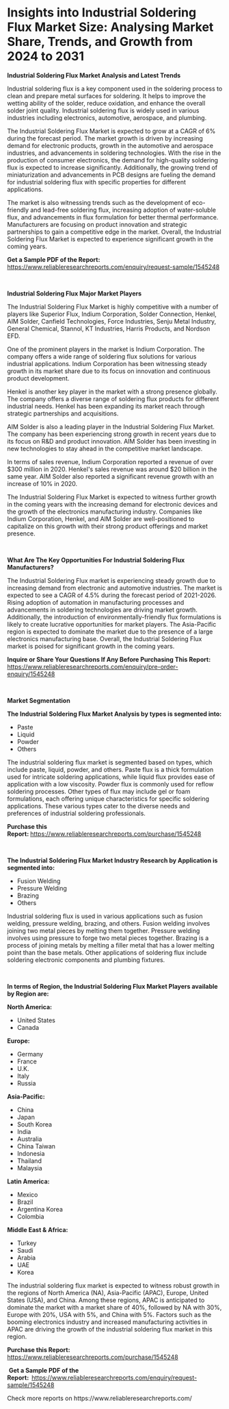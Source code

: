 <p><h1>Insights into Industrial Soldering Flux Market Size: Analysing Market Share, Trends, and Growth from 2024 to 2031</h1></p><p><strong>Industrial Soldering Flux Market Analysis and Latest Trends</strong></p>
<p><p>Industrial soldering flux is a key component used in the soldering process to clean and prepare metal surfaces for soldering. It helps to improve the wetting ability of the solder, reduce oxidation, and enhance the overall solder joint quality. Industrial soldering flux is widely used in various industries including electronics, automotive, aerospace, and plumbing.</p><p>The Industrial Soldering Flux Market is expected to grow at a CAGR of 6% during the forecast period. The market growth is driven by increasing demand for electronic products, growth in the automotive and aerospace industries, and advancements in soldering technologies. With the rise in the production of consumer electronics, the demand for high-quality soldering flux is expected to increase significantly. Additionally, the growing trend of miniaturization and advancements in PCB designs are fueling the demand for industrial soldering flux with specific properties for different applications.</p><p>The market is also witnessing trends such as the development of eco-friendly and lead-free soldering flux, increasing adoption of water-soluble flux, and advancements in flux formulation for better thermal performance. Manufacturers are focusing on product innovation and strategic partnerships to gain a competitive edge in the market. Overall, the Industrial Soldering Flux Market is expected to experience significant growth in the coming years.</p></p>
<p><strong>Get a Sample PDF of the Report:&nbsp;</strong> <a href="https://www.reliableresearchreports.com/enquiry/request-sample/1545248">https://www.reliableresearchreports.com/enquiry/request-sample/1545248</a></p>
<p>&nbsp;</p>
<p><strong>Industrial Soldering Flux Major Market Players</strong></p>
<p><p>The Industrial Soldering Flux Market is highly competitive with a number of players like Superior Flux, Indium Corporation, Solder Connection, Henkel, AIM Solder, Canfield Technologies, Force Industries, Senju Metal Industry, General Chemical, Stannol, KT Industries, Harris Products, and Nordson EFD. </p><p>One of the prominent players in the market is Indium Corporation. The company offers a wide range of soldering flux solutions for various industrial applications. Indium Corporation has been witnessing steady growth in its market share due to its focus on innovation and continuous product development.</p><p>Henkel is another key player in the market with a strong presence globally. The company offers a diverse range of soldering flux products for different industrial needs. Henkel has been expanding its market reach through strategic partnerships and acquisitions.</p><p>AIM Solder is also a leading player in the Industrial Soldering Flux Market. The company has been experiencing strong growth in recent years due to its focus on R&D and product innovation. AIM Solder has been investing in new technologies to stay ahead in the competitive market landscape.</p><p>In terms of sales revenue, Indium Corporation reported a revenue of over $300 million in 2020. Henkel's sales revenue was around $20 billion in the same year. AIM Solder also reported a significant revenue growth with an increase of 10% in 2020.</p><p>The Industrial Soldering Flux Market is expected to witness further growth in the coming years with the increasing demand for electronic devices and the growth of the electronics manufacturing industry. Companies like Indium Corporation, Henkel, and AIM Solder are well-positioned to capitalize on this growth with their strong product offerings and market presence.</p></p>
<p>&nbsp;</p>
<p><strong>What Are The Key Opportunities For Industrial Soldering Flux Manufacturers?</strong></p>
<p><p>The Industrial Soldering Flux market is experiencing steady growth due to increasing demand from electronic and automotive industries. The market is expected to see a CAGR of 4.5% during the forecast period of 2021-2026. Rising adoption of automation in manufacturing processes and advancements in soldering technologies are driving market growth. Additionally, the introduction of environmentally-friendly flux formulations is likely to create lucrative opportunities for market players. The Asia-Pacific region is expected to dominate the market due to the presence of a large electronics manufacturing base. Overall, the Industrial Soldering Flux market is poised for significant growth in the coming years.</p></p>
<p><strong>Inquire or Share Your Questions If Any Before Purchasing This Report:</strong> <a href="https://www.reliableresearchreports.com/enquiry/pre-order-enquiry/1545248">https://www.reliableresearchreports.com/enquiry/pre-order-enquiry/1545248</a></p>
<p>&nbsp;</p>
<p><strong>Market Segmentation</strong></p>
<p><strong>The Industrial Soldering Flux Market Analysis by types is segmented into:</strong></p>
<p><ul><li>Paste</li><li>Liquid</li><li>Powder</li><li>Others</li></ul></p>
<p><p>The industrial soldering flux market is segmented based on types, which include paste, liquid, powder, and others. Paste flux is a thick formulation used for intricate soldering applications, while liquid flux provides ease of application with a low viscosity. Powder flux is commonly used for reflow soldering processes. Other types of flux may include gel or foam formulations, each offering unique characteristics for specific soldering applications. These various types cater to the diverse needs and preferences of industrial soldering professionals.</p></p>
<p><strong>Purchase this Report:&nbsp;</strong><a href="https://www.reliableresearchreports.com/purchase/1545248">https://www.reliableresearchreports.com/purchase/1545248</a></p>
<p>&nbsp;</p>
<p><strong>The Industrial Soldering Flux Market Industry Research by Application is segmented into:</strong></p>
<p><ul><li>Fusion Welding</li><li>Pressure Welding</li><li>Brazing</li><li>Others</li></ul></p>
<p><p>Industrial soldering flux is used in various applications such as fusion welding, pressure welding, brazing, and others. Fusion welding involves joining two metal pieces by melting them together. Pressure welding involves using pressure to forge two metal pieces together. Brazing is a process of joining metals by melting a filler metal that has a lower melting point than the base metals. Other applications of soldering flux include soldering electronic components and plumbing fixtures.</p></p>
<p>&nbsp;</p>
<p><strong>In terms of Region, the Industrial Soldering Flux Market Players available by Region are:</strong></p>
<p>
    <p> <strong> North America: </strong>
        <ul>
            <li>United States</li>
            <li>Canada</li>
        </ul>
        </p> 
    <p> <strong> Europe: </strong>
        <ul>
            <li>Germany</li>
            <li>France</li>
            <li>U.K.</li>
            <li>Italy</li>
            <li>Russia</li>
        </ul>
        </p> 
    <p> <strong> Asia-Pacific: </strong>
        <ul>
            <li>China</li>
            <li>Japan</li>
            <li>South Korea</li>
            <li>India</li>
            <li>Australia</li>
            <li>China Taiwan</li>
            <li>Indonesia</li>
            <li>Thailand</li>
            <li>Malaysia</li>
        </ul>
        </p> 
    <p> <strong> Latin America: </strong>
        <ul>
            <li>Mexico</li>
            <li>Brazil</li>
            <li>Argentina Korea</li>
            <li>Colombia</li>
        </ul>
        </p> 
    <p> <strong> Middle East & Africa: </strong>
        <ul>
            <li>Turkey</li>
            <li>Saudi</li>
            <li>Arabia</li>
            <li>UAE</li>
            <li>Korea</li>
        </ul>
    </p>
    </p>
<p><p>The industrial soldering flux market is expected to witness robust growth in the regions of North America (NA), Asia-Pacific (APAC), Europe, United States (USA), and China. Among these regions, APAC is anticipated to dominate the market with a market share of 40%, followed by NA with 30%, Europe with 20%, USA with 5%, and China with 5%. Factors such as the booming electronics industry and increased manufacturing activities in APAC are driving the growth of the industrial soldering flux market in this region.</p></p>
<p><strong>Purchase this Report: </strong><a href="https://www.reliableresearchreports.com/purchase/1545248">https://www.reliableresearchreports.com/purchase/1545248</a></p>
<p>&nbsp;<strong>Get a Sample PDF of the Report:&nbsp;&nbsp;</strong><a href="https://www.reliableresearchreports.com/enquiry/request-sample/1545248">https://www.reliableresearchreports.com/enquiry/request-sample/1545248</a></p>
<p><strong></strong></p>
<p>Check more reports on https://www.reliableresearchreports.com/</p>